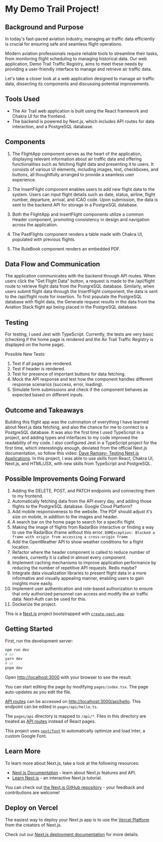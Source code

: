 # My Demo Trail Project!

## Background and Purpose
In today's fast-paced aviation industry, managing air traffic data efficiently is crucial for ensuring safe and seamless flight operations. 

Modern aviation professionals require reliable tools to streamline their tasks, from monitoring flight scheduling to managing historical data. Our web application, Demo Trail Traffic Registry, aims to meet these needs by providing a user-friendly interface to manage and retrieve air traffic data.

Let's take a closer look at a web application designed to manage air traffic data, dissecting its components and discussing potential improvements.

## Tools Used
- The Air Trail web application is built using the React framework and Chakra UI for the frontend.
- The backend is powered by Next.js, which includes API routes for data interaction, and a PostgreSQL database.

## Components
1. The FlightApp component serves as the heart of the application, displaying relevant information about air traffic data and offering functionalities such as fetching flight data and presenting it to users. It consists of various UI elements, including images, text, checkboxes, and buttons, all thoughtfully arranged to provide a seamless user experience.

2. The InsertFlight component enables users to add new flight data to the system. Users can input flight details such as date, status, airline, flight number, departure, arrival, and ICAO code. Upon submission, the data is sent to the backend API for storage in a PostgreSQL database.

3. Both the FlightApp and InsertFlight components utilize a common Header component, promoting consistency in design and navigation across the application.

4. The PastFlights component renders a table made with Chakra UI, populated with previous flights.

5. The RuleBook component renders an embedded PDF.

## Data Flow and Communication

The application communicates with the backend through API routes. When users click the "Get Flight Data" button, a request is made to the /api/flight route to retrieve flight data from the PostgreSQL database. Similarly, when users submit flight data through the InsertFlight component, the data is sent to the /api/flight route for insertion. To first populate the PostgreSQL database with flight data, the Generate request results in the data from the Aviation Stack flight api being placed in the PostgreSQL database.

## Testing
For testing, I used Jest with TypeScript. Currently, the tests are very basic (checking if the home page is rendered and the Air Trail Traffic Registry is displayed on the home page).

Possible New Tests:
1. Test if all pages are rendered.
2. Test if header is rendered.
3. Test for presence of important buttons for data fetching.
4. Mock the API response and test how the component handles different response scenarios (success, error, loading).
5. Simulate form submissions and check if the component behaves as expected based on different inputs.

## Outcome and Takeaways
Building this flight app was the culmination of everything I have learned about Next.js data fetching, and also the chance for me to connect to a PostgreSQL database. It was also the first time I used TypeScript in a project, and adding types and interfaces to my code improved the readability of my code. I also configured Jest in a TypeScript project for the first time, which interestingly enough, deviated from the official Next.js documentation, so follow this video: [Dave Ramsey- Testing Next.js Applications](https://www.youtube.com/watch?v=AS79oJ3Fcf0). In this project, I was able to use skills from React, Chakra UI, Next.js, and HTML/JSX, with new skills from TypeScript and PostgreSQL. 

## Possible Improvements Going Forward
1. Adding the DELETE, POST, and PATCH endpoints and connecting them to my frontend.
2. Automatically fetching data from the API every day, and adding those flights to the PostgreSQL database. Google Cloud Platform?
3. Add mobile responsiveness to the website. The PDF should adjust it's size on mobile, in addition to the images and header.
4. A search bar on the home page to search for a specific flight.
5. Making the image of flights from RadarBox interactive or finding a way to use the RadarBox iframe without this error: ```DOMException: Blocked a frame with origin from accessing a cross-origin frame```
6. Add the OpenWeather API to show weather conditions for a flight location.
7. Refactor where the header component is called to reduce number of renders, currently it is called in almost every component.
8. Implement caching mechanisms to improve application performance by reducing the number of repetitive API requests. Redis maybe?
9. Integrate data visualization libraries to present flight data in a more informative and visually appealing manner, enabling users to gain insights more easily. 
10. Implement user authentication and role-based authorization to ensure that only authorized personnel can access and modify the air traffic data. Next-Auth can be used for this.
11. Dockerize the project.


This is a [Next.js](https://nextjs.org/) project bootstrapped with [`create-next-app`](https://github.com/vercel/next.js/tree/canary/packages/create-next-app).

## Getting Started

First, run the development server:

```bash
npm run dev
# or
yarn dev
# or
pnpm dev
```

Open [http://localhost:3000](http://localhost:3000) with your browser to see the result.

You can start editing the page by modifying `pages/index.tsx`. The page auto-updates as you edit the file.

[API routes](https://nextjs.org/docs/api-routes/introduction) can be accessed on [http://localhost:3000/api/hello](http://localhost:3000/api/hello). This endpoint can be edited in `pages/api/hello.ts`.

The `pages/api` directory is mapped to `/api/*`. Files in this directory are treated as [API routes](https://nextjs.org/docs/api-routes/introduction) instead of React pages.

This project uses [`next/font`](https://nextjs.org/docs/basic-features/font-optimization) to automatically optimize and load Inter, a custom Google Font.

## Learn More

To learn more about Next.js, take a look at the following resources:

- [Next.js Documentation](https://nextjs.org/docs) - learn about Next.js features and API.
- [Learn Next.js](https://nextjs.org/learn) - an interactive Next.js tutorial.

You can check out [the Next.js GitHub repository](https://github.com/vercel/next.js/) - your feedback and contributions are welcome!

## Deploy on Vercel

The easiest way to deploy your Next.js app is to use the [Vercel Platform](https://vercel.com/new?utm_medium=default-template&filter=next.js&utm_source=create-next-app&utm_campaign=create-next-app-readme) from the creators of Next.js.

Check out our [Next.js deployment documentation](https://nextjs.org/docs/deployment) for more details.
